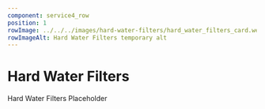 ```yaml
---
component: service4_row
position: 1
rowImage: ../../../images/hard-water-filters/hard_water_filters_card.webp
rowImageAlt: Hard Water Filters temporary alt
---
```

#  Hard Water Filters

Hard Water Filters Placeholder


